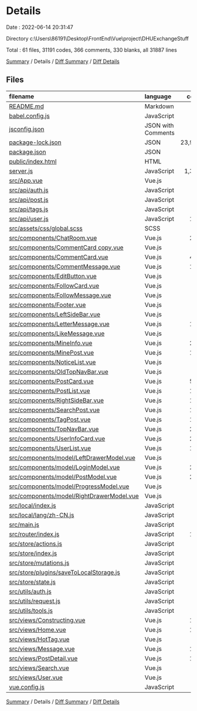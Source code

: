 # Details

Date : 2022-06-14 20:31:47

Directory c:\\Users\\86191\\Desktop\\FrontEnd\\Vue\\project\\DHUExchangeStuff

Total : 61 files,  31191 codes, 366 comments, 330 blanks, all 31887 lines

[Summary](results.md) / Details / [Diff Summary](diff.md) / [Diff Details](diff-details.md)

## Files
| filename | language | code | comment | blank | total |
| :--- | :--- | ---: | ---: | ---: | ---: |
| [README.md](/README.md) | Markdown | 9 | 0 | 2 | 11 |
| [babel.config.js](/babel.config.js) | JavaScript | 5 | 0 | 1 | 6 |
| [jsconfig.json](/jsconfig.json) | JSON with Comments | 8 | 12 | 0 | 20 |
| [package-lock.json](/package-lock.json) | JSON | 23,985 | 0 | 1 | 23,986 |
| [package.json](/package.json) | JSON | 56 | 0 | 1 | 57 |
| [public/index.html](/public/index.html) | HTML | 19 | 1 | 1 | 21 |
| [server.js](/server.js) | JavaScript | 1,307 | 3 | 6 | 1,316 |
| [src/App.vue](/src/App.vue) | Vue.js | 72 | 5 | 5 | 82 |
| [src/api/auth.js](/src/api/auth.js) | JavaScript | 41 | 12 | 5 | 58 |
| [src/api/post.js](/src/api/post.js) | JavaScript | 76 | 22 | 9 | 107 |
| [src/api/tags.js](/src/api/tags.js) | JavaScript | 24 | 6 | 3 | 33 |
| [src/api/user.js](/src/api/user.js) | JavaScript | 154 | 48 | 9 | 211 |
| [src/assets/css/global.scss](/src/assets/css/global.scss) | SCSS | 97 | 2 | 10 | 109 |
| [src/components/ChatRoom.vue](/src/components/ChatRoom.vue) | Vue.js | 271 | 2 | 8 | 281 |
| [src/components/CommentCard copy.vue](/src/components/CommentCard%20copy.vue) | Vue.js | 64 | 0 | 3 | 67 |
| [src/components/CommentCard.vue](/src/components/CommentCard.vue) | Vue.js | 426 | 32 | 5 | 463 |
| [src/components/CommentMessage.vue](/src/components/CommentMessage.vue) | Vue.js | 105 | 0 | 6 | 111 |
| [src/components/EditButton.vue](/src/components/EditButton.vue) | Vue.js | 39 | 0 | 3 | 42 |
| [src/components/FollowCard.vue](/src/components/FollowCard.vue) | Vue.js | 66 | 0 | 8 | 74 |
| [src/components/FollowMessage.vue](/src/components/FollowMessage.vue) | Vue.js | 94 | 0 | 6 | 100 |
| [src/components/Footer.vue](/src/components/Footer.vue) | Vue.js | 21 | 1 | 2 | 24 |
| [src/components/LeftSideBar.vue](/src/components/LeftSideBar.vue) | Vue.js | 85 | 0 | 5 | 90 |
| [src/components/LetterMessage.vue](/src/components/LetterMessage.vue) | Vue.js | 100 | 0 | 6 | 106 |
| [src/components/LikeMessage.vue](/src/components/LikeMessage.vue) | Vue.js | 98 | 0 | 6 | 104 |
| [src/components/MineInfo.vue](/src/components/MineInfo.vue) | Vue.js | 277 | 0 | 15 | 292 |
| [src/components/MinePost.vue](/src/components/MinePost.vue) | Vue.js | 141 | 11 | 11 | 163 |
| [src/components/NoticeList.vue](/src/components/NoticeList.vue) | Vue.js | 17 | 2 | 3 | 22 |
| [src/components/OldTopNavBar.vue](/src/components/OldTopNavBar.vue) | Vue.js | 68 | 1 | 4 | 73 |
| [src/components/PostCard.vue](/src/components/PostCard.vue) | Vue.js | 578 | 10 | 10 | 598 |
| [src/components/PostList.vue](/src/components/PostList.vue) | Vue.js | 150 | 2 | 4 | 156 |
| [src/components/RightSideBar.vue](/src/components/RightSideBar.vue) | Vue.js | 107 | 2 | 4 | 113 |
| [src/components/SearchPost.vue](/src/components/SearchPost.vue) | Vue.js | 107 | 8 | 12 | 127 |
| [src/components/TagPost.vue](/src/components/TagPost.vue) | Vue.js | 107 | 8 | 12 | 127 |
| [src/components/TopNavBar.vue](/src/components/TopNavBar.vue) | Vue.js | 213 | 35 | 12 | 260 |
| [src/components/UserInfoCard.vue](/src/components/UserInfoCard.vue) | Vue.js | 229 | 3 | 6 | 238 |
| [src/components/UserList.vue](/src/components/UserList.vue) | Vue.js | 116 | 7 | 8 | 131 |
| [src/components/model/LeftDrawerModel.vue](/src/components/model/LeftDrawerModel.vue) | Vue.js | 71 | 0 | 4 | 75 |
| [src/components/model/LoginModel.vue](/src/components/model/LoginModel.vue) | Vue.js | 255 | 16 | 16 | 287 |
| [src/components/model/PostModel.vue](/src/components/model/PostModel.vue) | Vue.js | 253 | 19 | 9 | 281 |
| [src/components/model/ProgressModel.vue](/src/components/model/ProgressModel.vue) | Vue.js | 39 | 0 | 2 | 41 |
| [src/components/model/RightDrawerModel.vue](/src/components/model/RightDrawerModel.vue) | Vue.js | 39 | 0 | 3 | 42 |
| [src/local/index.js](/src/local/index.js) | JavaScript | 11 | 3 | 2 | 16 |
| [src/local/lang/zh-CN.js](/src/local/lang/zh-CN.js) | JavaScript | 24 | 0 | 1 | 25 |
| [src/main.js](/src/main.js) | JavaScript | 15 | 13 | 8 | 36 |
| [src/router/index.js](/src/router/index.js) | JavaScript | 166 | 13 | 4 | 183 |
| [src/store/actions.js](/src/store/actions.js) | JavaScript | 94 | 15 | 3 | 112 |
| [src/store/index.js](/src/store/index.js) | JavaScript | 12 | 1 | 3 | 16 |
| [src/store/mutations.js](/src/store/mutations.js) | JavaScript | 31 | 2 | 1 | 34 |
| [src/store/plugins/saveToLocalStorage.js](/src/store/plugins/saveToLocalStorage.js) | JavaScript | 7 | 3 | 1 | 11 |
| [src/store/state.js](/src/store/state.js) | JavaScript | 38 | 0 | 0 | 38 |
| [src/utils/auth.js](/src/utils/auth.js) | JavaScript | 4 | 0 | 2 | 6 |
| [src/utils/request.js](/src/utils/request.js) | JavaScript | 39 | 3 | 5 | 47 |
| [src/utils/tools.js](/src/utils/tools.js) | JavaScript | 22 | 5 | 1 | 28 |
| [src/views/Constructing.vue](/src/views/Constructing.vue) | Vue.js | 131 | 0 | 6 | 137 |
| [src/views/Home.vue](/src/views/Home.vue) | Vue.js | 125 | 25 | 9 | 159 |
| [src/views/HotTag.vue](/src/views/HotTag.vue) | Vue.js | 73 | 2 | 7 | 82 |
| [src/views/Message.vue](/src/views/Message.vue) | Vue.js | 122 | 1 | 8 | 131 |
| [src/views/PostDetail.vue](/src/views/PostDetail.vue) | Vue.js | 108 | 1 | 7 | 116 |
| [src/views/Search.vue](/src/views/Search.vue) | Vue.js | 73 | 2 | 7 | 82 |
| [src/views/User.vue](/src/views/User.vue) | Vue.js | 71 | 6 | 7 | 84 |
| [vue.config.js](/vue.config.js) | JavaScript | 36 | 1 | 2 | 39 |

[Summary](results.md) / Details / [Diff Summary](diff.md) / [Diff Details](diff-details.md)
